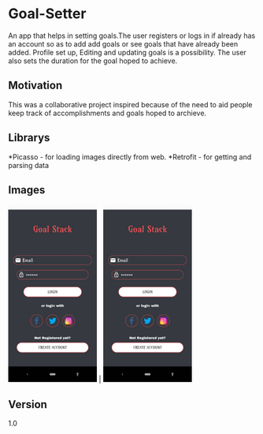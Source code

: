 # Goal-Setter
An app that helps in setting goals.The user registers or logs in if already has an account so as to add add goals or see goals that have already been added. Profile set up, Editing and updating goals is a possibility. The user also sets the duration for the goal hoped to achieve. 

## Motivation
This was a collaborative project inspired because of the need to aid people keep track of accomplishments and goals hoped to archieve.
## Librarys
*Picasso - for loading images directly from web.
*Retrofit - for getting and parsing data

## Images
<img src="/goal_setter_screenshots/goalsetterLogin.jpeg" width="180" height="360" /> | <img src="/goal_setter_screenshots/goalsetterLogin.jpeg" width="180" height="360" />
## Version 
1.0
